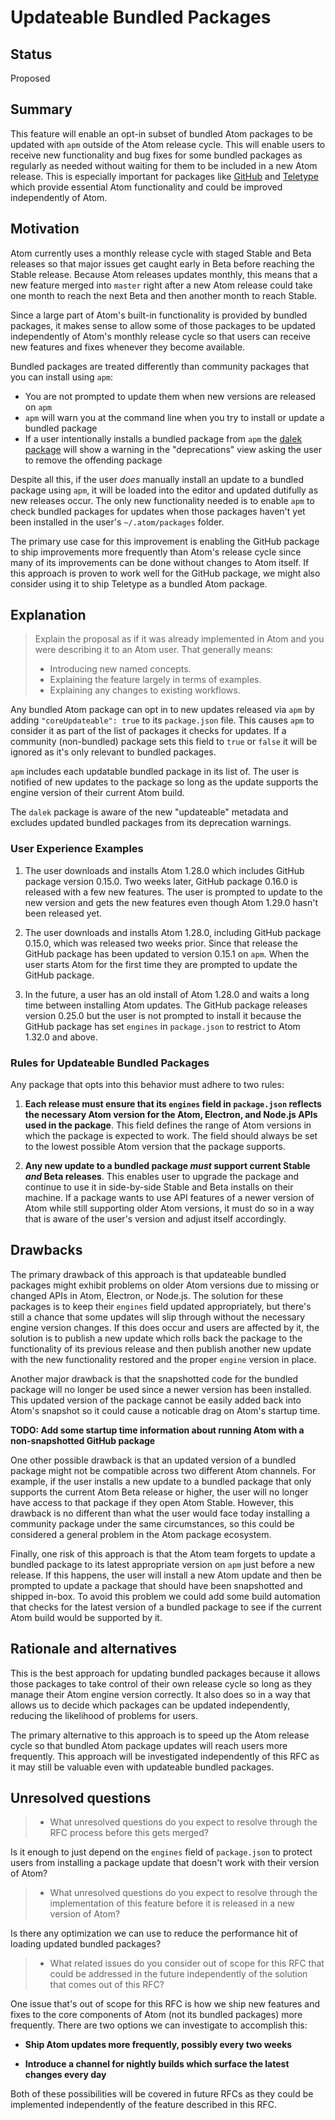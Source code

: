 # Updateable Bundled Packages

## Status

Proposed

## Summary

This feature will enable an opt-in subset of bundled Atom packages to be updated with `apm` outside of the Atom release cycle.  This will enable users to receive new functionality and bug fixes for some bundled packages as regularly as needed without waiting for them to be included in a new Atom release.  This is especially important for packages like [GitHub](https://github.com/atom/github/) and  [Teletype](https://github.com/atom/teletype/) which provide essential Atom functionality and could be improved independently of Atom.

## Motivation

Atom currently uses a monthly release cycle with staged Stable and Beta releases so that major issues get caught early in Beta before reaching the Stable release.  Because Atom releases updates monthly, this means that a new feature merged into `master` right after a new Atom release could take one month to reach the next Beta and then another month to reach Stable.

Since a large part of Atom's built-in functionality is provided by bundled packages, it makes sense to allow some of those packages to be updated independently of Atom's monthly release cycle so that users can receive new features and fixes whenever they become available.

Bundled packages are treated differently than community packages that you can install using `apm`:

- You are not prompted to update them when new versions are released on `apm`
- `apm` will warn you at the command line when you try to install or update a bundled package
- If a user intentionally installs a bundled package from `apm` the [dalek package](https://github.com/atom/dalek/) will show a warning in the "deprecations" view asking the user to remove the offending package

Despite all this, if the user *does* manually install an update to a bundled package using `apm`, it will be loaded into the editor and updated dutifully as new releases occur.  The only new functionality needed is to enable `apm` to check bundled packages for updates when those packages haven't yet been installed in the user's `~/.atom/packages` folder.

The primary use case for this improvement is enabling the GitHub package to ship improvements more frequently than Atom's release cycle since many of its improvements can be done without changes to Atom itself.  If this approach is proven to work well for the GitHub package, we might also consider using it to ship Teletype as a bundled Atom package.

## Explanation

> Explain the proposal as if it was already implemented in Atom and you were describing it to an Atom user. That generally means:
> - Introducing new named concepts.
> - Explaining the feature largely in terms of examples.
> - Explaining any changes to existing workflows.

Any bundled Atom package can opt in to new updates released via `apm` by adding `"coreUpdateable": true` to its `package.json` file.  This causes `apm` to consider it as part of the list of packages it checks for updates.  If a community (non-bundled) package sets this field to `true` or `false` it will be ignored as it's only relevant to bundled packages.

`apm` includes each updatable bundled package in its list of.  The user is notified of new updates to the package so long as the update supports the engine version of their current Atom build.

The `dalek` package is aware of the new "updateable" metadata and excludes updated bundled packages from its deprecation warnings.

### User Experience Examples

1. The user downloads and installs Atom 1.28.0 which includes GitHub package version 0.15.0.  Two weeks later, GitHub package 0.16.0 is released with a few new features.  The user is prompted to update to the new version and gets the new features even though Atom 1.29.0 hasn't been released yet.

2. The user downloads and installs Atom 1.28.0, including GitHub package 0.15.0, which was released two weeks prior.  Since that release the GitHub package has been updated to version 0.15.1 on `apm`.  When the user starts Atom for the first time they are prompted to update the GitHub package.

3. In the future, a user has an old install of Atom 1.28.0 and waits a long time between installing Atom updates.  The GitHub package releases version 0.25.0 but the user is not prompted to install it because the GitHub package has set `engines` in `package.json` to restrict to Atom 1.32.0 and above.

### Rules for Updateable Bundled Packages

Any package that opts into this behavior must adhere to two rules:

1. **Each release must ensure that its `engines` field in `package.json` reflects the necessary Atom version for the Atom, Electron, and Node.js APIs used in the package**.  This field defines the range of Atom versions in which the package is expected to work.  The field should always be set to the lowest possible Atom version that the package supports.

2. **Any new update to a bundled package *must* support current Stable *and* Beta releases**.  This enables user to upgrade the package and continue to use it in side-by-side Stable and Beta installs on their machine.  If a package wants to use API features of a newer version of Atom while still supporting older Atom versions, it must do so in a way that is aware of the user's version and adjust itself accordingly.

## Drawbacks

The primary drawback of this approach is that updateable bundled packages might exhibit problems on older Atom versions due to missing or changed APIs in Atom, Electron, or Node.js.  The solution for these packages is to keep their `engines` field updated appropriately, but there's still a chance that some updates will slip through without the necessary engine version changes.  If this does occur and users are affected by it, the solution is to publish a new update which rolls back the package to the functionality of its previous release and then publish another new update with the new functionality restored and the proper `engine` version in place.

Another major drawback is that the snapshotted code for the bundled package will no longer be used since a newer version has been installed.  This updated version of the package cannot be easily added back into Atom's snapshot so it could cause a noticable drag on Atom's startup time.

**TODO: Add some startup time information about running Atom with a non-snapshotted GitHub package**

One other possible drawback is that an updated version of a bundled package might not be compatible across two different Atom channels.  For example, if the user installs a new update to a bundled package that only supports the current Atom Beta release or higher, the user will no longer have access to that package if they open Atom Stable.  However, this drawback is no different than what the user would face today installing a community package under the same circumstances, so this could be considered a general problem in the Atom package ecosystem.

Finally, one risk of this approach is that the Atom team forgets to update a bundled package to its latest appropriate version on `apm` just before a new release.  If this happens, the user will install a new Atom update and then be prompted to update a package that should have been snapshotted and shipped in-box.  To avoid this problem we could add some build automation that checks for the latest version of a bundled package to see if the current Atom build would be supported by it.

## Rationale and alternatives

This is the best approach for updating bundled packages because it allows those packages to take control of their own release cycle so long as they manage their Atom engine version correctly.  It also does so in a way that allows us to decide which packages can be updated independently, reducing the likelihood of problems for users.

The primary alternative to this approach is to speed up the Atom release cycle so that bundled Atom package updates will reach users more frequently.  This approach will be investigated independently of this RFC as it may still be valuable even with updateable bundled packages.

## Unresolved questions

> - What unresolved questions do you expect to resolve through the RFC process before this gets merged?

Is it enough to just depend on the `engines` field of `package.json` to protect users from installing a package update that doesn't work with their version of Atom?

> - What unresolved questions do you expect to resolve through the implementation of this feature before it is released in a new version of Atom?

Is there any optimization we can use to reduce the performance hit of loading updated bundled packages?

> - What related issues do you consider out of scope for this RFC that could be addressed in the future independently of the solution that comes out of this RFC?

One issue that's out of scope for this RFC is how we ship new features and fixes to the core components of Atom (not its bundled packages) more frequently.  There are two options we can investigate to accomplish this:

- **Ship Atom updates more frequently, possibly every two weeks**

- **Introduce a channel for nightly builds which surface the latest changes every day**

Both of these possibilities will be covered in future RFCs as they could be implemented independently of the feature described in this RFC.
